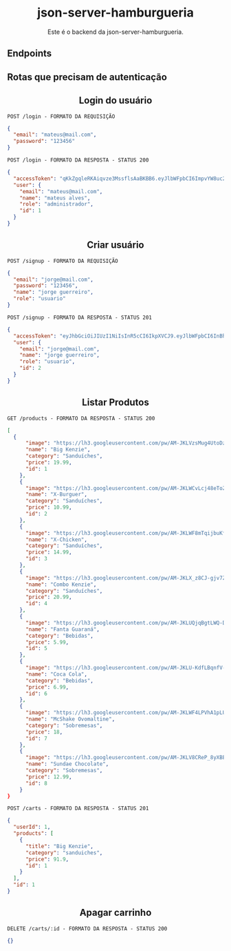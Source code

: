 <h1 align="center">
  json-server-hamburgueria
</h1>



<p align = "center">
Este é o backend da json-server-hamburgueria.
</p>




## **Endpoints**

## Rotas que precisam de autenticação

<h2 align ='center'> Login do usuário </h2>

`POST /login - FORMATO DA REQUISIÇÃO`

```json
{
  "email": "mateus@mail.com",
  "password": "123456"
}
```

`POST /login - FORMATO DA RESPOSTA - STATUS 200`

```json
{
  "accessToken": "qKkZgqleRKAiqvze3MssflsAaBKBB6.eyJlbWFpbCI6ImpvYW8uc2lsdmFAbWFpbC5jb20iLCJpYXQiOjE2MqKkZgqleRKAiqvze3MssflsAaBKBB6QwMCwic3ViIjoiMSJ9.TU5DIB-qKkZgqleRKAiqvze3MssflsAaBKBB6-6jAgg",
  "user": {
    "email": "mateus@mail.com",
    "name": "mateus alves",
    "role": "administrador",
    "id": 1
  }
}
```

<h2 align ='center'> Criar usuário </h2>

`POST /signup - FORMATO DA REQUISIÇÃO`

```json
{
  "email": "jorge@mail.com",
  "password": "123456",
  "name": "jorge guerreiro",
  "role": "usuario"
}
```

`POST /signup - FORMATO DA RESPOSTA - STATUS 201`

```json
{
  "accessToken": "eyJhbGciOiJIUzI1NiIsInR5cCI6IkpXVCJ9.eyJlbWFpbCI6InBhdWxvLmZvbnRlc0BtYWlsLmNvbSIsImlhdCI6MTYzNjUzOTAxNywiZXhwIjoxNjM2NTQyNjE3LCJzdWIiOiI0In0.GdiQ0TlmvptXKz9yVSyJK--AJkVoHz2Z8qA-cU9aPbo",
  "user": {
    "email": "jorge@mail.com",
    "name": "jorge guerreiro",
    "role": "usuario",
    "id": 2
  }
}
```

<h2 align ='center'> Listar Produtos </h2>

`GET /products - FORMATO DA RESPOSTA - STATUS 200`

```json
[
  {
      "image": "https://lh3.googleusercontent.com/pw/AM-JKLVzsMug4UtoDzPlo-kCV8xuZChu2NnL05EZUbAnQZn9pPIWflNblkj_j26ANTyzN8gtdEC9PBuGm96NP2eVXtCeuRDrT4HG7HZj5GvhUbCjBNGz9RyL0D2zT_lFis8u1lMw9P582mxFV80jtOKiG-bW=w158-h150-no?authuser=0",
      "name": "Big Kenzie",
      "category": "Sanduíches",
      "price": 19.99,
      "id": 1
    },
    {
      "image": "https://lh3.googleusercontent.com/pw/AM-JKLWCvLcj48eToZuoLpJH6tI40XkZ6sEy70X0sn5xr2veJJio9AbS75a6Ll4jeixtwfuBtAsiRrB6hZxGC1y00Ru2SlUN9iUYwC618z5V4irkPYETn7G7P-EhCYOcHYO9P1pm917Vl6JPVzLvyPZ792sD=s162-no?authuser=0",
      "name": "X-Burguer",
      "category": "Sanduíches",
      "price": 10.99,
      "id": 2
    },
    {
      "image": "https://lh3.googleusercontent.com/pw/AM-JKLWF8mTqijbuKflKozJH2oGJoJZ17zNuXmAGyxM6PC89j42q8-fKZxNcB0kPwpj3jjk17_VIhFXoEjrQ8nlZULhycfdpANt_nYTn3cATg9iAr5YSIzzEViSrTceBbtokyRquqN-0c-Ud3_GmgoMsa2df=w177-h162-no?authuser=0",
      "name": "X-Chicken",
      "category": "Sanduíches",
      "price": 14.99,
      "id": 3
    },
    {
      "image": "https://lh3.googleusercontent.com/pw/AM-JKLX_z8CJ-gjv7Zq-Ncql8Z_jQ1CdJ0_BX_A2CF8vthQ5WfIGJtHXsbuPIJzxFsIpqQdXum__foayg48ey8URMdEzr7E0qNkcHi4vDcX7WE_pt7ktiS2anREaBff5GVpWRMXCOtK076XaAKBX0LwGva9L=w170-h150-no?authuser=0",
      "name": "Combo Kenzie",
      "category": "Sanduíches",
      "price": 20.99,
      "id": 4
    },
    {
      "image": "https://lh3.googleusercontent.com/pw/AM-JKLUQjqBgtLWQ-DFrfUU4k4ETdIDZiAjsNyWdLKkBH85fC9DxgWNgkDPxaKWSpZQ_XpQVhnAe5RuZqkpL08cJB-HGIurhorD8z5kSNrM1Hb_5a3IZbNrOR2mnEwC-WYo20w3weckbStxt3TO-EuK0zSrn=w247-h167-no?authuser=0",
      "name": "Fanta Guaraná",
      "category": "Bebidas",
      "price": 5.99,
      "id": 5
    },
    {
      "image": "https://lh3.googleusercontent.com/pw/AM-JKLU-KdfLBqnfV-ZZzQzrX-7PpvwMqCZ0AG_6TebhiFCDlBRS8yV4j0YWGYjUUwg_fgVcrd9sFfzDtTB3h3029j_4yH4-4Jrylhns4Cap9ALT2aKBOej7s9q9Xd_YECuaaLfWfQlSFOfLRgqWvQaeiOiL=w247-h172-no?authuser=0",
      "name": "Coca Cola",
      "category": "Bebidas",
      "price": 6.99,
      "id": 6
    },
    {
      "image": "https://lh3.googleusercontent.com/pw/AM-JKLWF4LPVhA1pLUxp_FOL8wp5WaDXVjL5_JBHbuHLyiEx1XjzE5T8EJs5B0KoiXZPVdNn2gCwSjeaXH5T8O27cR7EWXivdoe1QQQymspuHyZCfyC6oJG8ZA9h6yhWr0Pr6TVf_X86K4kf37-wvgxpIWdN=w162-h144-no?authuser=0",
      "name": "McShake Ovomaltine",
      "category": "Sobremesas",
      "price": 18,
      "id": 7
    },
    {
      "image": "https://lh3.googleusercontent.com/pw/AM-JKLV8CReP_8yXBE5tBqOunyxws5O6zlRq3Mky8Pn8KUT2mdsrgM5q3U6Zu9dAV5DOghKVAXbZrjF4Sd9nXoYSXd-Eh2_2DTNlTmSBhbf7k-rcOL7s9phSpPpCpQNIsakosg9WvxsfHMh6WeXLN-_Pyt63=s140-no?authuser=0",
      "name": "Sundae Chocolate",
      "category": "Sobremesas",
      "price": 12.99,
      "id": 8
    }
}
```

`POST /carts - FORMATO DA RESPOSTA - STATUS 201`

```json
{
  "userId": 1,
  "products": [
    {
      "title": "Big Kenzie",
      "category": "sanduiches",
      "price": 91.9,
      "id": 1
    }
  ],
  "id": 1
}
```

<h2 align ='center'> Apagar carrinho </h2>

`DELETE /carts/:id - FORMATO DA RESPOSTA - STATUS 200`

```json
{}
```
